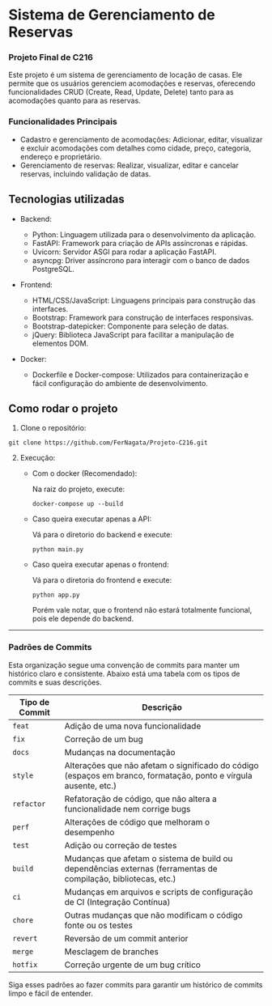 # Sistema de Gerenciamento de Reservas
### Projeto Final de C216

Este projeto é um sistema de gerenciamento de locação de casas. Ele permite que os usuários gerenciem acomodações e reservas, oferecendo funcionalidades CRUD (Create, Read, Update, Delete) tanto para as acomodações quanto para as reservas.

### Funcionalidades Principais

- Cadastro e gerenciamento de acomodações: Adicionar, editar, visualizar e excluir acomodações com detalhes como cidade, preço, categoria, endereço e proprietário.
- Gerenciamento de reservas: Realizar, visualizar, editar e cancelar reservas, incluindo validação de datas.

## Tecnologias utilizadas
- Backend:
	- Python: Linguagem utilizada para o desenvolvimento da aplicação.
	- FastAPI: Framework para criação de APIs assíncronas e rápidas.
	- Uvicorn: Servidor ASGI para rodar a aplicação FastAPI.
	- asyncpg: Driver assíncrono para interagir com o banco de dados PostgreSQL.

- Frontend:
    - HTML/CSS/JavaScript: Linguagens principais para construção das interfaces.
	- Bootstrap: Framework para construção de interfaces responsivas.
	- Bootstrap-datepicker: Componente para seleção de datas.
	- jQuery: Biblioteca JavaScript para facilitar a manipulação de elementos DOM.

- Docker:
	- Dockerfile e Docker-compose: Utilizados para containerização e fácil configuração do ambiente de desenvolvimento.

## Como rodar o projeto

1. Clone o repositório:
```
git clone https://github.com/FerNagata/Projeto-C216.git
```

2. Execução:
    - Com o docker (Recomendado):

        Na raiz do projeto, execute:
            
        ```
        docker-compose up --build
        ```
    - Caso queira executar apenas a API:

        Vá para o diretorio do backend e execute:
        ```
        python main.py
        ```

    - Caso queira executar apenas o frontend:

        Vá para o diretoria do frontend e execute:
        ```
        python app.py
        ```
        Porém vale notar, que o frontend não estará totalmente funcional, pois ele depende do backend.
    

---

### Padrões de Commits

Esta organização segue uma convenção de commits para manter um histórico claro e consistente. Abaixo está uma tabela com os tipos de commits e suas descrições.

| Tipo de Commit | Descrição |
| -------------- | --------- |
| `feat`         | Adição de uma nova funcionalidade |
| `fix`          | Correção de um bug |
| `docs`         | Mudanças na documentação |
| `style`        | Alterações que não afetam o significado do código (espaços em branco, formatação, ponto e vírgula ausente, etc.) |
| `refactor`     | Refatoração de código, que não altera a funcionalidade nem corrige bugs |
| `perf`         | Alterações de código que melhoram o desempenho |
| `test`         | Adição ou correção de testes |
| `build`        | Mudanças que afetam o sistema de build ou dependências externas (ferramentas de compilação, bibliotecas, etc.) |
| `ci`           | Mudanças em arquivos e scripts de configuração de CI (Integração Contínua) |
| `chore`        | Outras mudanças que não modificam o código fonte ou os testes |
| `revert`       | Reversão de um commit anterior |
| `merge`        | Mesclagem de branches |
| `hotfix`       | Correção urgente de um bug crítico |

Siga esses padrões ao fazer commits para garantir um histórico de commits limpo e fácil de entender.